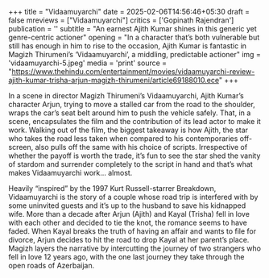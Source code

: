 +++
title = "Vidaamuyarchi"
date = 2025-02-06T14:56:46+05:30
draft = false
mreviews = ["Vidaamuyarchi"]
critics = ['Gopinath Rajendran']
publication = ''
subtitle = "An earnest Ajith Kumar shines in this generic yet genre-centric actioner"
opening = "In a character that’s both vulnerable but still has enough in him to rise to the occasion, Ajith Kumar is fantastic in Magizh Thirumeni’s ‘Vidaamuyarchi’, a middling, predictable actioner"
img = 'vidaamuyarchi-5.jpeg'
media = 'print'
source = "https://www.thehindu.com/entertainment/movies/vidaamuyarchi-review-ajith-kumar-trisha-arjun-magizh-thirumeni/article69188010.ece"
+++

In a scene in director Magizh Thirumeni’s Vidaamuyarchi, Ajith Kumar’s character Arjun, trying to move a stalled car from the road to the shoulder, wraps the car’s seat belt around him to push the vehicle safely. That, in a scene, encapsulates the film and the contribution of its lead actor to make it work. Walking out of the film, the biggest takeaway is how Ajith, the star who takes the road less taken when compared to his contemporaries off-screen, also pulls off the same with his choice of scripts. Irrespective of whether the payoff is worth the trade, it’s fun to see the star shed the vanity of stardom and surrender completely to the script in hand and that’s what makes Vidaamuyarchi work... almost.

Heavily “inspired” by the 1997 Kurt Russell-starrer Breakdown, Vidaamuyarchi is the story of a couple whose road trip is interfered with by some uninvited guests and it’s up to the husband to save his kidnapped wife. More than a decade after Arjun (Ajith) and Kayal (Trisha) fell in love with each other and decided to tie the knot, the romance seems to have faded. When Kayal breaks the truth of having an affair and wants to file for divorce, Arjun decides to hit the road to drop Kayal at her parent’s place. Magizh layers the narrative by intercutting the journey of two strangers who fell in love 12 years ago, with the one last journey they take through the open roads of Azerbaijan.
